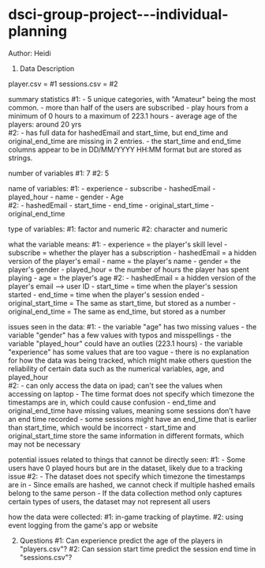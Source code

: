 # dsci-group-project---individual-planning

Author: Heidi


1. Data Description

player.csv = #1
sessions.csv = #2


summary statistics
#1: - 5 unique categories, with "Amateur" being the most common.
    - more than half of the users are subscribed
    - play hours from a minimum of 0 hours to a maximum of 223.1 hours
    - average age of the players: around 20 yrs   
#2: - has full data for hashedEmail and start_time, but end_time and original_end_time are missing in 2 entries.
    - the start_time and end_time columns appear to be in DD/MM/YYYY HH:MM format but are stored as strings.



number of variables
#1: 7
#2: 5


name of variables:
#1: - experience
    - subscribe
    - hashedEmail
    - played_hour
    - name
    - gender
    - Age    
#2: - hashedEmail
    - start_time
    - end_time
    - original_start_time
    - original_end_time
    
type of variables:
#1: factor and numeric
#2: character and numeric


what the variable means:
#1: - experience = the player's skill level
    - subscribe = whether the player has a subscription
    - hashedEmail = a hidden version of the player's email
    - name = the player's name
    - gender = the player's gender
    - played_hour = the number of hours the player has spent playing
    - age = the player's age
#2: - hashedEmail = a hidden version of the player's email --> user ID
    - start_time = time when the player's session started
    - end_time = time when the player's session ended
    - original_start_time = The same as start_time, but stored as a number
    - original_end_time = The same as end_time, but stored as a number


issues seen in the data:
#1: - the variable "age" has two missing values
    - the variable "gender" has a few values with typos and misspellings
    - the variable "played_hour" could have an outlies (223.1 hours)
    - the variable "experience" has some values that are too vague
    - there is no explanation for how the data was being tracked, which might make others question the reliability of certain data such as the numerical variables, age, and played_hour   
#2: - can only access the data on ipad; can't see the values when accessing on laptop
    - The time format does not specify which timezone the timestamps are in, which could cause confusion
    - end_time and original_end_time have missing values, meaning some sessions don’t have an end time recorded
    - some sessions might have an end_time that is earlier than start_time, which would be incorrect
    - start_time and original_start_time store the same information in different formats, which may not be necessary


potential issues related to things that cannot be directly seen:
#1: - Some users have 0 played hours but are in the dataset, likely due to a tracking issue
#2: - The dataset does not specify which timezone the timestamps are in
    - Since emails are hashed, we cannot check if multiple hashed emails belong to the same person
    - If the data collection method only captures certain types of users, the dataset may not represent all users


how the data were collected:
#1: in-game tracking of playtime.
#2: using event logging from the game's app or website


2. Questions
#1: Can experience predict the age of the players in "players.csv"?
#2: Can session start time predict the session end time in "sessions.csv"?
